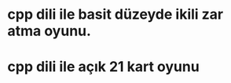 <h1> cpp dili ile basit düzeyde ikili zar atma oyunu.</h1>
<h1>cpp dili ile açık 21 kart oyunu</h1>
